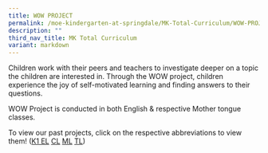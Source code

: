 ```yaml
---
title: WOW PROJECT
permalink: /moe-kindergarten-at-springdale/MK-Total-Curriculum/WOW-PROJECT/
description: ""
third_nav_title: MK Total Curriculum
variant: markdown
---
```

Children work with their peers and teachers to investigate deeper on a topic the children are interested in. Through the WOW project, children experience the joy of self-motivated learning and finding answers to their questions.  
  
WOW Project is conducted in both English & respective Mother tongue classes.

To view our past projects, click on the respective abbreviations to view them! ([K1 EL](/files/K1%20EL%20WOW%20Proj.pdf) [CL](/files/CL%20WOW%20Proj.pdf) [ML](/files/K2_ML_WoW_Proj.pdf) [TL](/files/TL%20WOW%20Proj.pdf))